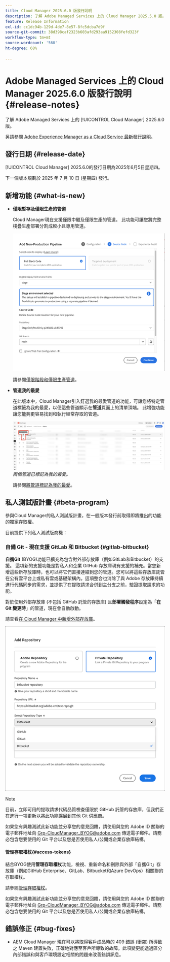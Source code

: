 ```yaml
---
title: Cloud Manager 2025.6.0 版發行說明
description: 了解 Adobe Managed Services 上的 Cloud Manager 2025.5.0 版。
feature: Release Information
exl-id: cc1dc94b-129d-4de7-8e57-8fc5dcba7d9f
source-git-commit: 38d398caf2323b603afd293aa9152308fefd323f
workflow-type: tm+mt
source-wordcount: '560'
ht-degree: 68%

---
```


# Adobe Managed Services 上的 Cloud Manager 2025.6.0 版發行說明 {#release-notes}

<!-- RELEASE WIKI  https://wiki.corp.adobe.com/display/DMSArchitecture/Cloud+Manager+2025.04.0+Release -->

了解 Adobe Managed Services 上的 [!UICONTROL Cloud Manager] 2025.6.0 版。

另請參閱 [Adobe Experience Manager as a Cloud Service 最新發行說明](https://experienceleague.adobe.com/zh-hant/docs/experience-manager-cloud-service/content/release-notes/home)。

## 發行日期 {#release-date}

[!UICONTROL Cloud Manager] 2025.6.0的發行日期為2025年6月5日星期四。

<!-- There are no significant new features or bug fixes in the May Cloud Manager release. -->

下一個版本規劃於 2025 年 7 月 10 日 (星期四) 發行。

<!-- SAVE FOR FUTURE POSSIBLE USE There are no significant new features or bug fixes in the May Cloud Manager release. -->


## 新增功能 {#what-is-new}

* **僅限暫存及僅限生產的管道**

  Cloud Manager現在支援僅限中繼及僅限生產的管道。 此功能可讓您將完整棧疊生產部署分割成較小且專用管道。<!-- This feature went into GA from Private beta in the June 5, 2025 CM release -->

  ![已選取「完整棧疊程式碼」選項按鈕並選取「中繼」環境的「新增非生產管道」對話方塊](/help/release-notes/assets/add-non-production-pipeline.png)

  請參閱[僅限階段和僅限生產管道](/help/using/stage-prod-only.md)。

* **管道我的最愛**

  在此版本中，Cloud Manager引入釘選我的最愛管道的功能，可讓您將特定管道標籤為我的最愛，以便這些管道顯示在&#x200B;**管道**&#x200B;頁面上的清單頂端。 此增強功能讓您能夠更容易找到和執行經常存取的管道。<!-- CMGR-68293 -->

  ![Pipelines marked as favorites](/help/release-notes/assets/pipeline-favorites.png) *兩個管道已標記為我的最愛。*

  請參閱[將管道標記為我的最愛](/help/using/managing-pipelines.md#pipeline-favorites)。


## 私人測試版計畫 {#beta-program}

參與Cloud Manager的私人測試版計畫，在一般版本發行前取得即將推出的功能的獨家存取權。

目前提供下列私人測試版商機：


### 自備 Git - 現在支援 GitLab 和 Bitbucket {#gitlab-bitbucket}

**自攜Git** (BYOG)功能已擴充為包含對外部存放庫（例如GitLab和Bitbucket）的支援。 這項新的支援功能是對私人和企業 GitHub 存放庫現有支援的補充。當您新增這些新存放庫時，也可以將它們直接連結到您的管道。您可以將這些存放庫託管在公有雲平台上或私有雲或基礎架構內。這項整合也消除了與 Adobe 存放庫持續進行代碼同步的需求，並提供了在提取請求合併到主分支之前，驗證提取請求的功能。

對於使用外部存放庫 (不包括 GitHub 託管的存放庫) 且&#x200B;**部署觸發程序**&#x200B;設定為「**在 Git 變更時**」的管道，現在會自動啟動。

請查看[在 Cloud Manager 中新增外部存放庫](/help/managing-code/external-repositories.md)。

![新增存放庫對話框](/help/release-notes/assets/repositories-add-release-notes.png)

>[!NOTE]
>
>目前，立即可用的提取請求代碼品質檢查僅限於 GitHub 託管的存放庫，但我們正在進行一項更新以將此功能擴展到其他 Git 供應商。

如果您有興趣測試此新功能並分享您的意見回饋，請使用與您的 Adobe ID 關聯的電子郵件地址向 [Grp-CloudManager_BYOG@adobe.com](mailto:Grp-CloudManager_BYOG@adobe.com) 傳送電子郵件。請務必包含您要使用的 Git 平台以及您是否使用私人/公開或企業存放庫結構。

#### 管理存取權杖{#access-tokens}

結合BYOG使用&#x200B;**管理存取權杖**&#x200B;功能，檢視、重新命名和刪除與外部「自攜Git」存放庫（例如GitHub Enterprise、GitLab、Bitbucket和Azure DevOps）相關聯的存取權杖。

請參閱[管理存取權杖](/help/managing-code/manage-access-tokens.md)。

如果您有興趣測試此新功能並分享您的意見回饋，請使用與您的 Adobe ID 關聯的電子郵件地址向 [Grp-CloudManager_BYOG@adobe.com](mailto:Grp-CloudManager_BYOG@adobe.com) 傳送電子郵件。請務必包含您要使用的 Git 平台以及您是否使用私人/公開或企業存放庫結構。


## 錯誤修正 {#bug-fixes}

* AEM Cloud Manager 現在可以將取得客戶成品時的 409 錯誤 (衝突) 所導致之 Maven 建置失敗，正確地對應至客戶所導致的故障。此項變更能透過區分內部錯誤和與客戶環境設定相關的問題來改善錯誤訊息。<!-- CMGR-66673 -->

<!--
Known Issues {#known-issues}

* A -->
